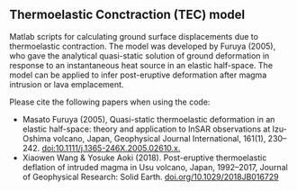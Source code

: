 ## Thermoelastic Conctraction (TEC) model 

Matlab scripts for calculating ground surface displacements due to thermoelastic contraction. The model was developed by Furuya (2005), who gave the analytical quasi-static solution of ground deformation in response to an instantaneous heat source in an elastic half-space. The model can be applied to infer post-eruptive deformation after magma intrusion or lava emplacement. 

Please cite the following papers when using the code:
- Masato Furuya (2005), Quasi-static thermoelastic deformation in an elastic half-space: theory and application to InSAR observations at Izu-Oshima volcano, Japan, Geophysical Journal International, 161(1), 230–242. [doi:10.1111/j.1365-246X.2005.02610.x.](https://academic.oup.com/gji/article/161/1/230/2007160)
- Xiaowen Wang & Yosuke Aoki (2018). Post-eruptive thermoelastic deflation of intruded magma in Usu volcano, Japan, 1992–2017, Journal of Geophysical Research: Solid Earth. [doi.org/10.1029/2018JB016729](https://agupubs.onlinelibrary.wiley.com/doi/10.1029/2018JB016729)
